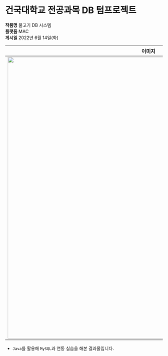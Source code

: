 # 건국대학교 전공과목 DB 텀프로젝트

**작품명** 물고기 DB 시스템 <br>
**플랫폼** MAC <br>
**게시일**  2022년 6월 14일(화) <br>

| 이미지 |
| :--: |
| <img src="https://user-images.githubusercontent.com/21079970/216612138-d232862d-ea7a-4e84-80ee-0ca16f53d82a.png" align="center" width="900"> |

* `Java`를 활용해 `MySQL`과 연동 실습을 해본 결과물입니다. 
